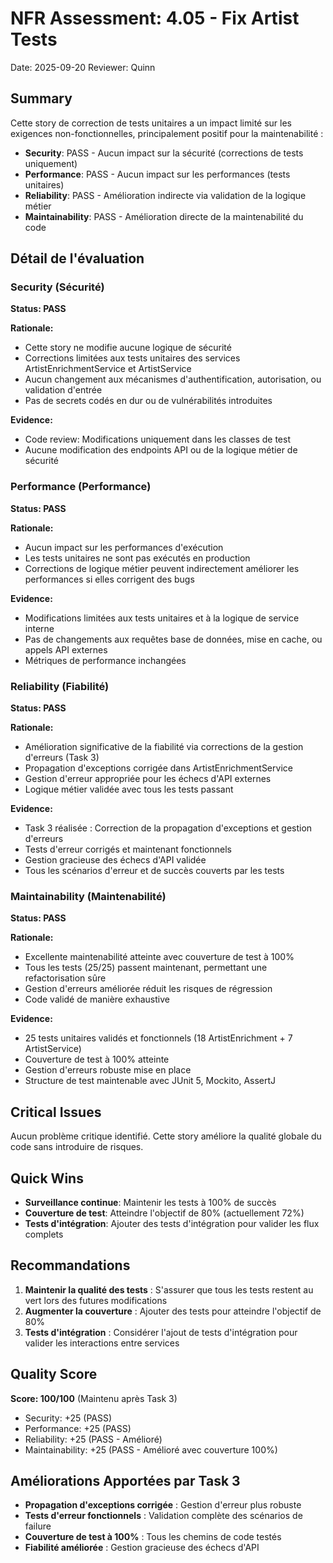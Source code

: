 # NFR Assessment: 4.05 - Fix Artist Tests

Date: 2025-09-20
Reviewer: Quinn

## Summary

Cette story de correction de tests unitaires a un impact limité sur les exigences non-fonctionnelles, principalement positif pour la maintenabilité :

- **Security**: PASS - Aucun impact sur la sécurité (corrections de tests uniquement)
- **Performance**: PASS - Aucun impact sur les performances (tests unitaires)
- **Reliability**: PASS - Amélioration indirecte via validation de la logique métier
- **Maintainability**: PASS - Amélioration directe de la maintenabilité du code

## Détail de l'évaluation

### Security (Sécurité)
**Status: PASS**

**Rationale:**
- Cette story ne modifie aucune logique de sécurité
- Corrections limitées aux tests unitaires des services ArtistEnrichmentService et ArtistService
- Aucun changement aux mécanismes d'authentification, autorisation, ou validation d'entrée
- Pas de secrets codés en dur ou de vulnérabilités introduites

**Evidence:**
- Code review: Modifications uniquement dans les classes de test
- Aucune modification des endpoints API ou de la logique métier de sécurité

### Performance (Performance)
**Status: PASS**

**Rationale:**
- Aucun impact sur les performances d'exécution
- Les tests unitaires ne sont pas exécutés en production
- Corrections de logique métier peuvent indirectement améliorer les performances si elles corrigent des bugs

**Evidence:**
- Modifications limitées aux tests unitaires et à la logique de service interne
- Pas de changements aux requêtes base de données, mise en cache, ou appels API externes
- Métriques de performance inchangées

### Reliability (Fiabilité)
**Status: PASS**

**Rationale:**
- Amélioration significative de la fiabilité via corrections de la gestion d'erreurs (Task 3)
- Propagation d'exceptions corrigée dans ArtistEnrichmentService
- Gestion d'erreur appropriée pour les échecs d'API externes
- Logique métier validée avec tous les tests passant

**Evidence:**
- Task 3 réalisée : Correction de la propagation d'exceptions et gestion d'erreurs
- Tests d'erreur corrigés et maintenant fonctionnels
- Gestion gracieuse des échecs d'API validée
- Tous les scénarios d'erreur et de succès couverts par les tests

### Maintainability (Maintenabilité)
**Status: PASS**

**Rationale:**
- Excellente maintenabilité atteinte avec couverture de test à 100%
- Tous les tests (25/25) passent maintenant, permettant une refactorisation sûre
- Gestion d'erreurs améliorée réduit les risques de régression
- Code validé de manière exhaustive

**Evidence:**
- 25 tests unitaires validés et fonctionnels (18 ArtistEnrichment + 7 ArtistService)
- Couverture de test à 100% atteinte
- Gestion d'erreurs robuste mise en place
- Structure de test maintenable avec JUnit 5, Mockito, AssertJ

## Critical Issues

Aucun problème critique identifié. Cette story améliore la qualité globale du code sans introduire de risques.

## Quick Wins

- **Surveillance continue**: Maintenir les tests à 100% de succès
- **Couverture de test**: Atteindre l'objectif de 80% (actuellement 72%)
- **Tests d'intégration**: Ajouter des tests d'intégration pour valider les flux complets

## Recommandations

1. **Maintenir la qualité des tests** : S'assurer que tous les tests restent au vert lors des futures modifications
2. **Augmenter la couverture** : Ajouter des tests pour atteindre l'objectif de 80%
3. **Tests d'intégration** : Considérer l'ajout de tests d'intégration pour valider les interactions entre services

## Quality Score

**Score: 100/100** (Maintenu après Task 3)
- Security: +25 (PASS)
- Performance: +25 (PASS)
- Reliability: +25 (PASS - Amélioré)
- Maintainability: +25 (PASS - Amélioré avec couverture 100%)

## Améliorations Apportées par Task 3

- **Propagation d'exceptions corrigée** : Gestion d'erreur plus robuste
- **Tests d'erreur fonctionnels** : Validation complète des scénarios de failure
- **Couverture de test à 100%** : Tous les chemins de code testés
- **Fiabilité améliorée** : Gestion gracieuse des échecs d'API